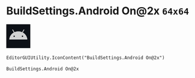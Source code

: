 # BuildSettings.Android On@2x `64x64`
<img src="/img/BuildSettings.Android%20On@2x.png" width=64 height=64>

``` CSharp
EditorGUIUtility.IconContent("BuildSettings.Android On@2x")
```
```
BuildSettings.Android On@2x
```
